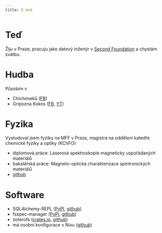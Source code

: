 ```yaml
---
title: O mně
---
```


# Teď

Žiju v Praze, pracuju jako datový inženýr v [Second Foundation](https://www.second-foundation.eu/) a chystám svatbu.

# Hudba

Působím v
- Chichimeků ([FB](https://www.facebook.com/TanecZivlu))
- Gripozna Kokos ([FB](https://www.facebook.com/profile.php?id=100064027957580), [YT](https://www.youtube.com/@gripoznakokos8361))

# Fyzika

Vystudoval jsem fyziku na MFF v Praze, magistra na oddělení katedře chemické fyziky a optiky (KChFO)
- diplomová práce: Laserová spektroskopie magneticky uspořádaných materiálů
- bakalářská práce: Magneto-optická charakterizace spintronických materiálů
- [github](https://github.com/vladidobro/thesis)

# Software

- SQLAlchemy-REPL ([PyPI](https://pypi.org/project/sqlalchemy-repl/), [github](https://github.com/vladidobro/sqlalchemy-repl))
- fsspec-manager ([PyPI](https://pypi.org/project/fsspec-manager/), [github](https://github.com/vladidobro/fsspec-manager))
- zoterofs ([crates.io](https://crates.io/crates/zoterofs), [github](https://github.com/vladidobro/zoterofs))
- má osobní konfigurace v Nixu ([github](https://github.com/vladidobro/configuration.nix))
